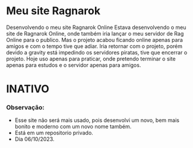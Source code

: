 # Meu site Ragnarok
Desenvolvendo o meu site Ragnarok Online
Estava desenvolvendo o meu site de Ragnarok Online, onde também iria lançar o meu servidor de Rag Online para o publico. Mas o projeto acabou ficando online apenas para amigos e com o tempo tive que adiar.
Iria retornar com o projeto, porém devido a gravity está impedindo os servidores piratas, tive que encerrar o projeto.
Hoje uso apenas para praticar, onde pretendo terminar o site apenas para estudos e o servidor apenas para amigos.

#  INATIVO
### Observação:
* Esse site não será mais usado, pois desenvolvi um novo, bem mais bonito e moderno com um novo nome também. 
* Está em um repositorio privado.
* Dia 06/10/2023.
